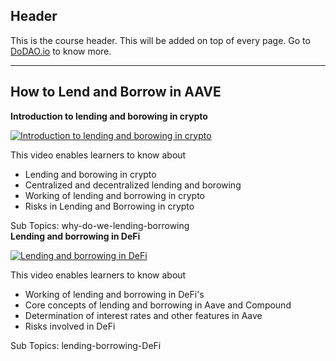 ## Header
This is the course header. This will be added on top of every page. Go to [DoDAO.io](https://www.dodao.io) to know more.

 ---
 
 ## How to Lend and Borrow in AAVE
 
  **Introduction to lending and borowing in crypto**
 
 [![Introduction to lending and borowing in crypto](https://img.youtube.com/vi/SrArEE6p3zM/0.jpg)](https://www.youtube.com/watch?v=SrArEE6p3zM)     
 
 This video enables learners to know about
  * Lending and borowing in crypto
  * Centralized and  decentralized lending and borowing 
  * Working of lending and borrowing in crypto
  * Risks in Lending and Borrowing in crypto
    
 
 Sub Topics: why-do-we-lending-borrowing    
  **Lending and borrowing in DeFi**
 
 [![Lending and borrowing in DeFi](https://img.youtube.com/vi/aTp9er6S73M/0.jpg)](https://www.youtube.com/watch?v=aTp9er6S73M)     
 
 This video enables learners to know about
  * Working of lending and borrowing in DeFi's
  * Core concepts of lending and borrowing in Aave and Compound
  * Determination of interest rates and other features in Aave
  * Risks involved in DeFi
    
 
 Sub Topics: lending-borrowing-DeFi    
 
